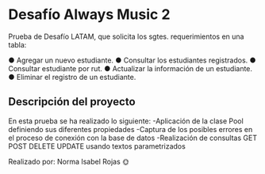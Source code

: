 # Desafío Always Music 2

Prueba de Desafío LATAM, que solicita los sgtes. requerimientos en una tabla:

●
Agregar un nuevo estudiante.
●
Consultar los estudiantes registrados.
●
Consultar estudiante por rut.
●
Actualizar la información de un estudiante.
●
Eliminar el registro de un estudiante.

## Descripción del proyecto

En esta prueba se ha realizado lo siguiente:
-Aplicación de la clase Pool definiendo sus diferentes propiedades
-Captura de los posibles errores en el proceso de conexión con la base de datos
-Realización de consultas GET POST DELETE UPDATE usando textos parametrizados


Realizado por: Norma Isabel Rojas 🌞